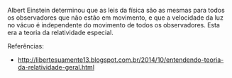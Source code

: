 Albert Einstein determinou que as leis da física são as mesmas para todos os observadores que não estão em movimento, e que a velocidade da luz no vácuo é independente do movimento de todos os observadores. Esta era a teoria da relatividade especial. 


Referências:
* http://libertesuamente13.blogspot.com.br/2014/10/entendendo-teoria-da-relatividade-geral.html
